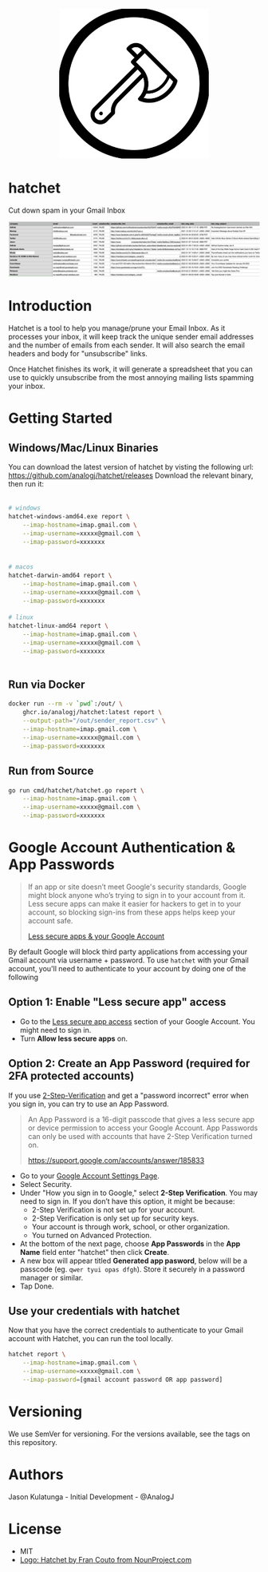 <p align="center">
  <a href="https://github.com/AnalogJ/hatchet">
  <img width="300" alt="hatchet_logo" src="./docs/logo.svg">
  </a>
</p>

# hatchet

Cut down spam in your Gmail Inbox

![Screen shot of the resultent spreadsheet report.](./docs/spreadsheet.png)

# Introduction

Hatchet is a tool to help you manage/prune your Email Inbox.
As it processes your inbox, it will keep track the unique sender email addresses and the number of emails from each sender.
It will also search the email headers and body for "unsubscribe" links.

Once Hatchet finishes its work, it will generate a spreadsheet that you can use to quickly unsubscribe from the most annoying mailing lists spamming your inbox.

# Getting Started

## Windows/Mac/Linux Binaries

You can download the latest version of hatchet by visting the following url: <https://github.com/analogj/hatchet/releases>
Download the relevant binary, then run it:

```bash

# windows 
hatchet-windows-amd64.exe report \
    --imap-hostname=imap.gmail.com \
    --imap-username=xxxxx@gmail.com \
    --imap-password=xxxxxxx


# macos
hatchet-darwin-amd64 report \
    --imap-hostname=imap.gmail.com \
    --imap-username=xxxxx@gmail.com \
    --imap-password=xxxxxxx

# linux
hatchet-linux-amd64 report \
    --imap-hostname=imap.gmail.com \
    --imap-username=xxxxx@gmail.com \
    --imap-password=xxxxxxx
    
```

## Run via Docker

```bash
docker run --rm -v `pwd`:/out/ \
    ghcr.io/analogj/hatchet:latest report \
    --output-path="/out/sender_report.csv" \
    --imap-hostname=imap.gmail.com \
    --imap-username=xxxxx@gmail.com \
    --imap-password=xxxxxxx
```

## Run from Source

```bash
go run cmd/hatchet/hatchet.go report \
    --imap-hostname=imap.gmail.com \
    --imap-username=xxxxx@gmail.com \
    --imap-password=xxxxxxx
```

# Google Account Authentication & App Passwords

> If an app or site doesn’t meet Google's security standards, Google might block anyone who’s trying to sign in to your
> account from it. Less secure apps can make it easier for hackers to get in to your account, so blocking sign-ins from
> these apps helps keep your account safe.
>
> [Less secure apps & your Google Account](https://support.google.com/accounts/answer/6010255?hl=en#zippy=%2Cif-less-secure-app-access-is-on-for-your-account%2Cif-less-secure-app-access-is-off-for-your-account%2Cuse-an-app-password)

By default Google will block third party applications from accessing your Gmail account via username + password.
To use `hatchet` with your Gmail account, you'll need to authenticate to your account by doing one of the following

## Option 1: Enable "Less secure app" access

- Go to the [Less secure app access](https://myaccount.google.com/lesssecureapps) section of your Google Account. You might need to sign in.
- Turn **Allow less secure apps** on.

## Option 2: Create an App Password (required for 2FA protected accounts)

If you use [2-Step-Verification](https://support.google.com/accounts/answer/185839) and get a "password incorrect" error when you sign in, you can try to use an App Password.

> An App Password is a 16-digit passcode that gives a less secure app or device permission to access your Google Account. App Passwords can only be used with accounts that have 2-Step Verification turned on.
>
> <https://support.google.com/accounts/answer/185833>

- Go to your [Google Account Settings Page](https://myaccount.google.com/).
- Select Security.
- Under "How you sign in to Google," select **2-Step Verification**. You may need to sign in. If you don’t have this option, it might be because:
  - 2-Step Verification is not set up for your account.
  - 2-Step Verification is only set up for security keys.
  - Your account is through work, school, or other organization.
  - You turned on Advanced Protection.
- At the bottom of the next page, choose **App Passwords** in the **App Name** field enter "hatchet" then click **Create**.
- A new box will appear titled **Generated app pasword**, below will be a passcode (eg. `qwer tyui opas dfgh`). Store it securely in a password manager or similar.
- Tap Done.

## Use your credentials with hatchet

Now that you have the correct credentials to authenticate to your Gmail account with Hatchet, you can run the tool locally.

```bash
hatchet report \
    --imap-hostname=imap.gmail.com \
    --imap-username=xxxxx@gmail.com \
    --imap-password=[gmail account password OR app password]
```

# Versioning

We use SemVer for versioning. For the versions available, see the tags on this repository.

# Authors

Jason Kulatunga - Initial Development - @AnalogJ

# License

- MIT
- [Logo: Hatchet by Fran Couto from NounProject.com](https://thenounproject.com/icon/hatchet-3263047/)

